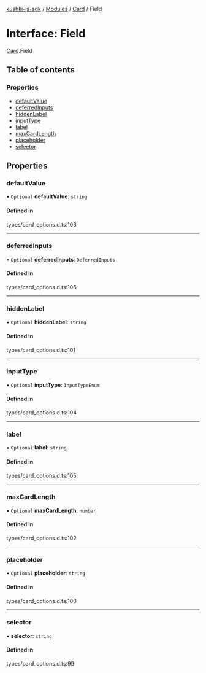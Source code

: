 [kushki-js-sdk](../README.md) / [Modules](../modules.md) / [Card](../modules/Card.md) / Field

# Interface: Field

[Card](../modules/Card.md).Field

## Table of contents

### Properties

- [defaultValue](Card.Field.md#defaultvalue)
- [deferredInputs](Card.Field.md#deferredinputs)
- [hiddenLabel](Card.Field.md#hiddenlabel)
- [inputType](Card.Field.md#inputtype)
- [label](Card.Field.md#label)
- [maxCardLength](Card.Field.md#maxcardlength)
- [placeholder](Card.Field.md#placeholder)
- [selector](Card.Field.md#selector)

## Properties

### defaultValue

• `Optional` **defaultValue**: `string`

#### Defined in

types/card_options.d.ts:103

___

### deferredInputs

• `Optional` **deferredInputs**: `DeferredInputs`

#### Defined in

types/card_options.d.ts:106

___

### hiddenLabel

• `Optional` **hiddenLabel**: `string`

#### Defined in

types/card_options.d.ts:101

___

### inputType

• `Optional` **inputType**: `InputTypeEnum`

#### Defined in

types/card_options.d.ts:104

___

### label

• `Optional` **label**: `string`

#### Defined in

types/card_options.d.ts:105

___

### maxCardLength

• `Optional` **maxCardLength**: `number`

#### Defined in

types/card_options.d.ts:102

___

### placeholder

• `Optional` **placeholder**: `string`

#### Defined in

types/card_options.d.ts:100

___

### selector

• **selector**: `string`

#### Defined in

types/card_options.d.ts:99
